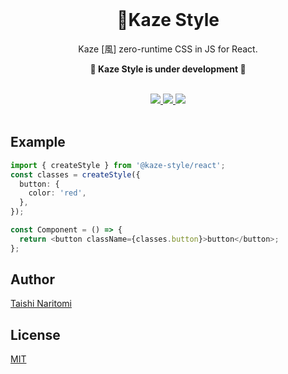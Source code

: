 <div>
  <br>

  <h1 align="center"><b>🎐Kaze Style</b></h1>
  <p align="center">Kaze [風] zero-runtime CSS in JS for React.<p>
  <p align="center"><b>🚧 Kaze Style is under development 🚧</b></p>

  <br>

  <div align="center">
    <a href='https://www.npmjs.com/package/@kaze-style/react'>
      <img src='https://img.shields.io/npm/v/@kaze-style/react?style=for-the-badge'>
    </a>
    <a href='https://github.com/taishinaritomi/kaze-style/blob/main/LICENSE'>
      <img src='https://img.shields.io/github/license/taishinaritomi/kaze-style?style=for-the-badge'>
    </a>
    <a href='https://www.npmjs.com/package/@kaze-style/react'>
      <img src='https://img.shields.io/npm/types/@kaze-style/react?style=for-the-badge'>
    </a>
  </div>
  <br>
</div>


## Example

```ts
import { createStyle } from '@kaze-style/react';
const classes = createStyle({
  button: {
    color: 'red',
  },
});

const Component = () => {
  return <button className={classes.button}>button</button>;
};
```

## Author

[Taishi Naritomi](https://github.com/taishinaritomi)

## License

[MIT](https://github.com/taishinaritomi/kaze-style/blob/main/LICENSE)
